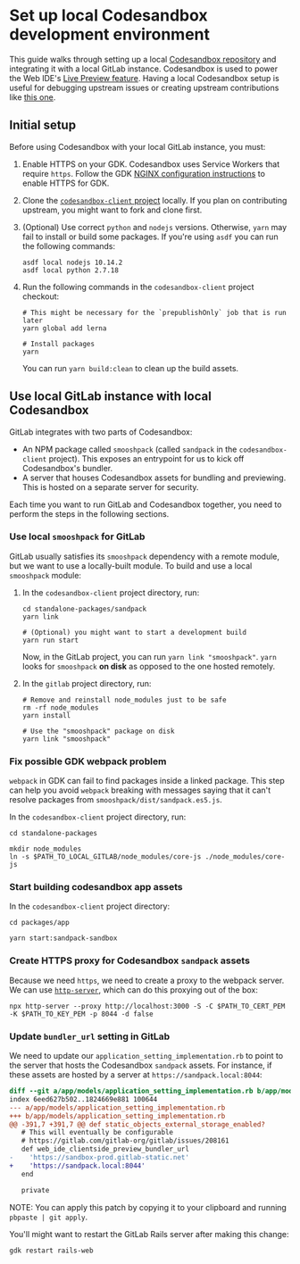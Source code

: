 # Set up local Codesandbox development environment

This guide walks through setting up a local [Codesandbox repository](https://github.com/codesandbox/codesandbox-client) and integrating it with a local GitLab instance. Codesandbox
is used to power the Web IDE's [Live Preview feature](../../user/project/web_ide/index.md#live-preview). Having a local Codesandbox setup is useful for debugging upstream issues or
creating upstream contributions like [this one](https://github.com/codesandbox/codesandbox-client/pull/5137).

## Initial setup

Before using Codesandbox with your local GitLab instance, you must:

1. Enable HTTPS on your GDK. Codesandbox uses Service Workers that require `https`.
   Follow the GDK [NGINX configuration instructions](https://gitlab.com/gitlab-org/gitlab-development-kit/-/blob/master/doc/howto/nginx.md) to enable HTTPS for GDK.
1. Clone the [`codesandbox-client` project](https://github.com/codesandbox/codesandbox-client)
   locally. If you plan on contributing upstream, you might want to fork and clone first.
1. (Optional) Use correct `python` and `nodejs` versions. Otherwise, `yarn` may fail to
   install or build some packages. If you're using `asdf` you can run the following commands:

   ```shell
   asdf local nodejs 10.14.2
   asdf local python 2.7.18
   ```

1. Run the following commands in the `codesandbox-client` project checkout:

   ```shell
   # This might be necessary for the `prepublishOnly` job that is run later
   yarn global add lerna

   # Install packages
   yarn
   ```

   You can run `yarn build:clean` to clean up the build assets.

## Use local GitLab instance with local Codesandbox

GitLab integrates with two parts of Codesandbox:

- An NPM package called `smooshpack` (called `sandpack` in the `codesandbox-client` project).
  This exposes an entrypoint for us to kick off Codesandbox's bundler.
- A server that houses Codesandbox assets for bundling and previewing. This is hosted
  on a separate server for security.

Each time you want to run GitLab and Codesandbox together, you need to perform the
steps in the following sections.

### Use local `smooshpack` for GitLab

GitLab usually satisfies its `smooshpack` dependency with a remote module, but we want
to use a locally-built module. To build and use a local `smooshpack` module:

1. In the `codesandbox-client` project directory, run:

   ```shell
   cd standalone-packages/sandpack
   yarn link

   # (Optional) you might want to start a development build
   yarn run start
   ```

   Now, in the GitLab project, you can run `yarn link "smooshpack"`. `yarn` looks
   for `smooshpack` **on disk** as opposed to the one hosted remotely.

1. In the `gitlab` project directory, run:

   ```shell
   # Remove and reinstall node_modules just to be safe
   rm -rf node_modules
   yarn install

   # Use the "smooshpack" package on disk
   yarn link "smooshpack"
   ```

### Fix possible GDK webpack problem

`webpack` in GDK can fail to find packages inside a linked package. This step can help
you avoid `webpack` breaking with messages saying that it can't resolve packages from
`smooshpack/dist/sandpack.es5.js`.

In the `codesandbox-client` project directory, run:

```shell
cd standalone-packages

mkdir node_modules
ln -s $PATH_TO_LOCAL_GITLAB/node_modules/core-js ./node_modules/core-js
```

### Start building codesandbox app assets

In the `codesandbox-client` project directory:

```shell
cd packages/app

yarn start:sandpack-sandbox
```

### Create HTTPS proxy for Codesandbox `sandpack` assets

Because we need `https`, we need to create a proxy to the webpack server. We can use
[`http-server`](https://www.npmjs.com/package/http-server), which can do this proxying
out of the box:

```shell
npx http-server --proxy http://localhost:3000 -S -C $PATH_TO_CERT_PEM -K $PATH_TO_KEY_PEM -p 8044 -d false
```

### Update `bundler_url` setting in GitLab

We need to update our `application_setting_implementation.rb` to point to the server that hosts the
Codesandbox `sandpack` assets. For instance, if these assets are hosted by a server at `https://sandpack.local:8044`:

```patch
diff --git a/app/models/application_setting_implementation.rb b/app/models/application_setting_implementation.rb
index 6eed627b502..1824669e881 100644
--- a/app/models/application_setting_implementation.rb
+++ b/app/models/application_setting_implementation.rb
@@ -391,7 +391,7 @@ def static_objects_external_storage_enabled?
   # This will eventually be configurable
   # https://gitlab.com/gitlab-org/gitlab/issues/208161
   def web_ide_clientside_preview_bundler_url
-    'https://sandbox-prod.gitlab-static.net'
+    'https://sandpack.local:8044'
   end

   private

```

NOTE:
You can apply this patch by copying it to your clipboard and running `pbpaste | git apply`.

You'll might want to restart the GitLab Rails server after making this change:

```shell
gdk restart rails-web
```
